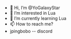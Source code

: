- 👋 Hi, I’m @YoGalaxyStar
- 👀 I’m interested in Lua
- 🌱 I’m currently learning Lua
- 📫 How to reach me?
- jpingbobo -- discord 

<!---
YoGalaxyStar/YoGalaxyStar is a ✨ special ✨ repository because its `README.md` (this file) appears on your GitHub profile.
You can click the Preview link to take a look at your changes.
--->
